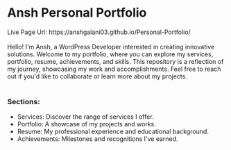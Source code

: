 <h1>Ansh Personal Portfolio</h1>
Live Page Url: https://anshgalani03.github.io/Personal-Portfolio/
<br><br>
Hello! I'm Ansh, a WordPress Developer interested in creating innovative solutions. Welcome to my portfolio, where you can explore my services, portfolio, resume, achievements, and skills. This repository is a reflection of my journey, showcasing my work and accomplishments. Feel free to reach out if you'd like to collaborate or learn more about my projects.
<br><br>
<h3>Sections:</h3>
<ul>
  <li>Services: Discover the range of services I offer.</li>
  <li>Portfolio: A showcase of my projects and works.</li>
  <li>Resume: My professional experience and educational background.</li>
  <li>Achievements: Milestones and recognitions I've earned.</li>
</ul>
